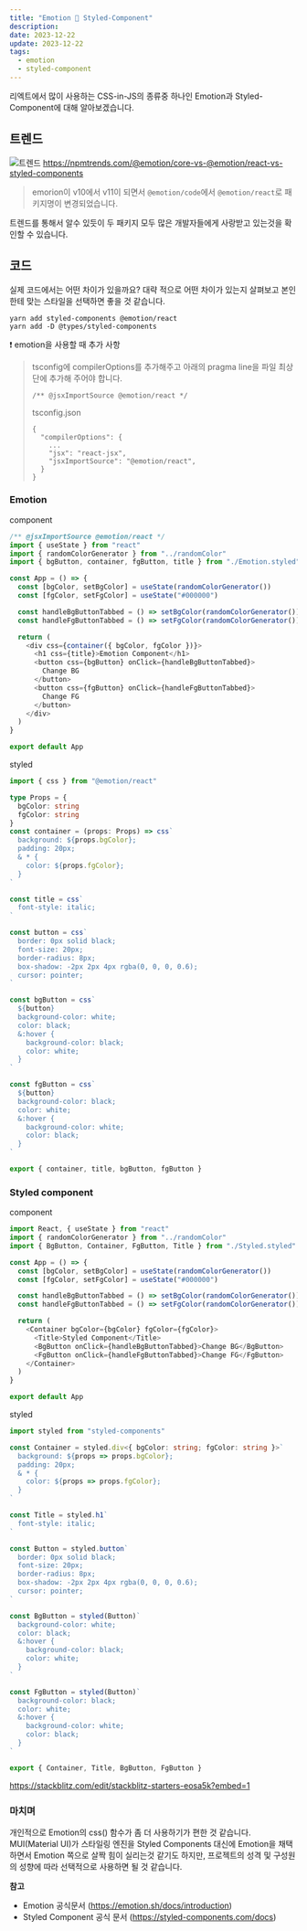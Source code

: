 ```yaml
---
title: "Emotion 🤔 Styled-Component"
description:
date: 2023-12-22
update: 2023-12-22
tags:
  - emotion
  - styled-component
---
```


리엑트에서 많이 사용하는 CSS-in-JS의 종류중 하나인 Emotion과 Styled-Component에 대해 알아보겠습니다.

## 트렌드

![트렌드](emotion-trends.png)
https://npmtrends.com/@emotion/core-vs-@emotion/react-vs-styled-components

> emorion이 v10에서 v11이 되면서 `@emotion/code`에서 `@emotion/react`로 패키지명이 변경되었습니다.

트렌드를 통해서 알수 있듯이 두 패키지 모두 많은 개발자들에게 사랑받고 있는것을 확인할 수 있습니다.

## 코드

실제 코드에서는 어떤 차이가 있을까요? 대략 적으로 어떤 차이가 있는지 살펴보고 본인한테 맞는 스타일을 선택하면 좋을 것 같습니다.

```
yarn add styled-components @emotion/react
yarn add -D @types/styled-components
```

❗️ emotion을 사용할 때 추가 사항

> tsconfig에 compilerOptions를 추가해주고
> 아래의 pragma line을 파일 최상단에 추가해 주어야 합니다.
>
> ```
> /** @jsxImportSource @emotion/react */
> ```
>
> tsconfig.json
>
> ```
> {
>   "compilerOptions": {
>     ...
>     "jsx": "react-jsx",
>     "jsxImportSource": "@emotion/react",
>   }
> }
> ```

### Emotion

component

```typescript
/** @jsxImportSource @emotion/react */
import { useState } from "react"
import { randomColorGenerator } from "../randomColor"
import { bgButton, container, fgButton, title } from "./Emotion.styled"

const App = () => {
  const [bgColor, setBgColor] = useState(randomColorGenerator())
  const [fgColor, setFgColor] = useState("#000000")

  const handleBgButtonTabbed = () => setBgColor(randomColorGenerator())
  const handleFgButtonTabbed = () => setFgColor(randomColorGenerator())

  return (
    <div css={container({ bgColor, fgColor })}>
      <h1 css={title}>Emotion Component</h1>
      <button css={bgButton} onClick={handleBgButtonTabbed}>
        Change BG
      </button>
      <button css={fgButton} onClick={handleFgButtonTabbed}>
        Change FG
      </button>
    </div>
  )
}

export default App
```

styled

```typescript
import { css } from "@emotion/react"

type Props = {
  bgColor: string
  fgColor: string
}
const container = (props: Props) => css`
  background: ${props.bgColor};
  padding: 20px;
  & * {
    color: ${props.fgColor};
  }
`

const title = css`
  font-style: italic;
`

const button = css`
  border: 0px solid black;
  font-size: 20px;
  border-radius: 8px;
  box-shadow: -2px 2px 4px rgba(0, 0, 0, 0.6);
  cursor: pointer;
`

const bgButton = css`
  ${button}
  background-color: white;
  color: black;
  &:hover {
    background-color: black;
    color: white;
  }
`

const fgButton = css`
  ${button}
  background-color: black;
  color: white;
  &:hover {
    background-color: white;
    color: black;
  }
`

export { container, title, bgButton, fgButton }
```

### Styled component

component

```typescript
import React, { useState } from "react"
import { randomColorGenerator } from "../randomColor"
import { BgButton, Container, FgButton, Title } from "./Styled.styled"

const App = () => {
  const [bgColor, setBgColor] = useState(randomColorGenerator())
  const [fgColor, setFgColor] = useState("#000000")

  const handleBgButtonTabbed = () => setBgColor(randomColorGenerator())
  const handleFgButtonTabbed = () => setFgColor(randomColorGenerator())

  return (
    <Container bgColor={bgColor} fgColor={fgColor}>
      <Title>Styled Component</Title>
      <BgButton onClick={handleBgButtonTabbed}>Change BG</BgButton>
      <FgButton onClick={handleFgButtonTabbed}>Change FG</FgButton>
    </Container>
  )
}

export default App
```

styled

```typescript
import styled from "styled-components"

const Container = styled.div<{ bgColor: string; fgColor: string }>`
  background: ${props => props.bgColor};
  padding: 20px;
  & * {
    color: ${props => props.fgColor};
  }
`

const Title = styled.h1`
  font-style: italic;
`

const Button = styled.button`
  border: 0px solid black;
  font-size: 20px;
  border-radius: 8px;
  box-shadow: -2px 2px 4px rgba(0, 0, 0, 0.6);
  cursor: pointer;
`

const BgButton = styled(Button)`
  background-color: white;
  color: black;
  &:hover {
    background-color: black;
    color: white;
  }
`

const FgButton = styled(Button)`
  background-color: black;
  color: white;
  &:hover {
    background-color: white;
    color: black;
  }
`

export { Container, Title, BgButton, FgButton }
```

https://stackblitz.com/edit/stackblitz-starters-eosa5k?embed=1

### 마치며

개인적으로 Emotion의 css() 함수가 좀 더 사용하기가 편한 것 같습니다. MUI(Material UI)가 스타일링 엔진을 Styled Components 대신에 Emotion을 채택하면서 Emotion 쪽으로 살짝 힘이 실리는것 같기도 하지만, 프로젝트의 성격 및 구성원의 성향에 따라 선택적으로 사용하면 될 것 같습니다.

**참고**

- Emotion 공식문서 (https://emotion.sh/docs/introduction)
- Styled Component 공식 문서 (https://styled-components.com/docs)
